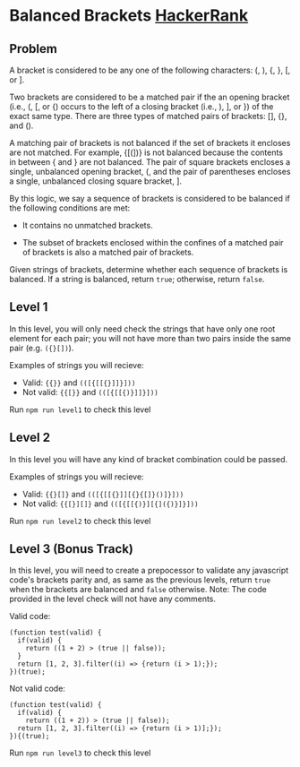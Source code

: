 # Balanced Brackets [HackerRank](https://www.hackerrank.com/challenges/balanced-brackets/problem)

## Problem

A bracket is considered to be any one of the following characters: (, ), {, }, [, or ].

Two brackets are considered to be a matched pair if the an opening bracket (i.e., (, [, or {) occurs to the left of a closing bracket (i.e., ), ], or }) of the exact same type. There are three types of matched pairs of brackets: [], {}, and ().

A matching pair of brackets is not balanced if the set of brackets it encloses are not matched. For example, {[(])} is not balanced because the contents in between { and } are not balanced. The pair of square brackets encloses a single, unbalanced opening bracket, (, and the pair of parentheses encloses a single, unbalanced closing square bracket, ].

By this logic, we say a sequence of brackets is considered to be balanced if the following conditions are met:

- It contains no unmatched brackets.

- The subset of brackets enclosed within the confines of a matched pair of brackets is also a matched pair of brackets.

Given  strings of brackets, determine whether each sequence of brackets is balanced. If a string is balanced, return `true`; otherwise, return `false`.

## Level 1

In this level, you will only need check the strings that have only one root element for each pair; you will not have more than two pairs inside the same pair (e.g. `({}[])`).

Examples of strings you will recieve:
- Valid: `{{}}` and `(([{[[{}]]}]))`
- Not valid: `{{[}}` and `(([{[[{)}]]}]))`

Run `npm run level1` to check this level

## Level 2

In this level you will have any kind of bracket combination could be passed.

Examples of strings you will recieve:
- Valid: `{{}[]}` and `(([{[[{}]][{}{[]}()]}]))`
- Not valid: `{{[}][]}` and `(([{[[{)}][{]({)}]}]))`

Run `npm run level2` to check this level

## Level 3 (Bonus Track)

In this level, you will need to create a prepocessor to validate any javascript code's brackets parity and, as same as the previous levels, return `true` when the brackets are balanced and `false` otherwise.
Note: The code provided in the level check will not have any comments.

Valid code:
```
(function test(valid) {
  if(valid) {
    return ((1 + 2) > (true || false));
  }
  return [1, 2, 3].filter((i) => {return (i > 1);});
})(true);
```

Not valid code:
```
(function test(valid) {
  if(valid) {
    return ((1 + 2)) > (true || false));
  return [1, 2, 3].filter((i) => {return (i > 1)];});
}){(true);
```

Run `npm run level3` to check this level
